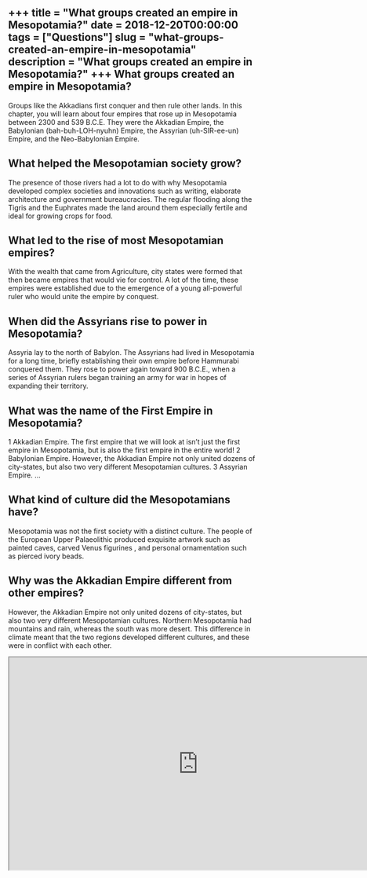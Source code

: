 +++
title = "What groups created an empire in Mesopotamia?"
date = 2018-12-20T00:00:00
tags = ["Questions"]
slug = "what-groups-created-an-empire-in-mesopotamia"
description = "What groups created an empire in Mesopotamia?"
+++
What groups created an empire in Mesopotamia?
---------------------------------------------

Groups like the Akkadians first conquer and then rule other lands. In this chapter, you will learn about four empires that rose up in Mesopotamia between 2300 and 539 B.C.E. They were the Akkadian Empire, the Babylonian (bah-buh-LOH-nyuhn) Empire, the Assyrian (uh-SIR-ee-un) Empire, and the Neo-Babylonian Empire.

What helped the Mesopotamian society grow?
------------------------------------------

The presence of those rivers had a lot to do with why Mesopotamia developed complex societies and innovations such as writing, elaborate architecture and government bureaucracies. The regular flooding along the Tigris and the Euphrates made the land around them especially fertile and ideal for growing crops for food.

What led to the rise of most Mesopotamian empires?
--------------------------------------------------

With the wealth that came from Agriculture, city states were formed that then became empires that would vie for control. A lot of the time, these empires were established due to the emergence of a young all-powerful ruler who would unite the empire by conquest.

When did the Assyrians rise to power in Mesopotamia?
----------------------------------------------------

Assyria lay to the north of Babylon. The Assyrians had lived in Mesopotamia for a long time, briefly establishing their own empire before Hammurabi conquered them. They rose to power again toward 900 B.C.E., when a series of Assyrian rulers began training an army for war in hopes of expanding their territory.

What was the name of the First Empire in Mesopotamia?
-----------------------------------------------------

1 Akkadian Empire. The first empire that we will look at isn’t just the first empire in Mesopotamia, but is also the first empire in the entire world! 2 Babylonian Empire. However, the Akkadian Empire not only united dozens of city-states, but also two very different Mesopotamian cultures. 3 Assyrian Empire. …

What kind of culture did the Mesopotamians have?
------------------------------------------------

Mesopotamia was not the first society with a distinct culture. The people of the European Upper Palaeolithic produced exquisite artwork such as painted caves, carved Venus figurines , and personal ornamentation such as pierced ivory beads.

Why was the Akkadian Empire different from other empires?
---------------------------------------------------------

However, the Akkadian Empire not only united dozens of city-states, but also two very different Mesopotamian cultures. Northern Mesopotamia had mountains and rain, whereas the south was more desert. This difference in climate meant that the two regions developed different cultures, and these were in conflict with each other.

<iframe allow="accelerometer; autoplay; clipboard-write; encrypted-media; gyroscope; picture-in-picture" allowfullscreen="" class="__youtube_prefs__  epyt-is-override  no-lazyload" data-no-lazy="1" data-origheight="433" data-origwidth="770" data-skipgform_ajax_framebjll="" height="433" id="_ytid_93387" loading="lazy" src="https://www.youtube.com/embed/4sPVe5mjphA?enablejsapi=1&autoplay=0&cc_load_policy=0&cc_lang_pref=&iv_load_policy=1&loop=0&modestbranding=0&rel=1&fs=1&playsinline=0&autohide=2&theme=dark&color=red&controls=1&" title="YouTube player" width="770"></iframe>